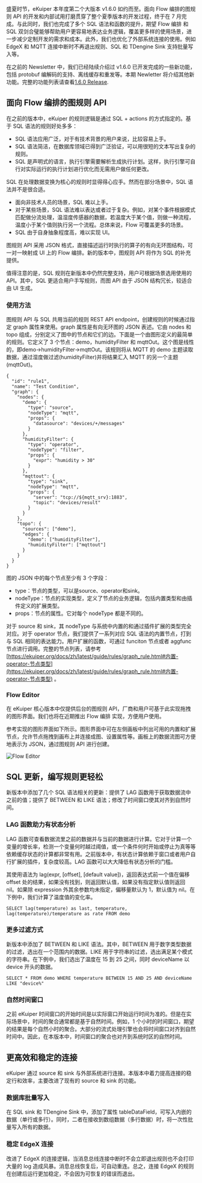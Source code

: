 盛夏时节，eKuiper 本年度第二个大版本 v1.6.0 如约而至。面向 Flow 编排的图规则 API 的开发和内部试用打磨贯穿了整个夏季版本的开发过程，终于在 7 月完成。与此同时，我们也完成了多个 SQL 语法和函数的提升，期望 Flow 编排 和 SQL 双剑合璧能够帮助用户更容易地表达业务逻辑，覆盖更多样的使用场景，进一步减少定制开发的需求和成本。此外，我们也优化了外部系统连接的使用。例如 EdgeX 和 MQTT 连接中断时不再退出规则、SQL 和 TDengine Sink 支持批量写入等。

在之前的 Newsletter 中，我们已经陆续介绍过 v1.6.0 已开发完成的一些新功能，包括 protobuf 编解码的支持、离线缓存和重发等。本期 Newletter 将介绍其他新功能。完整的功能列表请查看[1.6.0 Release](https://github.com/lf-edge/ekuiper/releases/tag/1.6.0).

## 面向 Flow 编排的图规则 API

在之前的版本中，eKuiper 的规则逻辑是通过 SQL + actions 的方式指定的。基于 SQL 语法的规则好处多多：

- SQL 语法应用广泛，对于有技术背景的用户来说，比较容易上手。
- SQL 语法简洁，在数据库领域已得到广泛验证，可以用很短的文本写出复杂的规则。
- SQL 是声明式的语言，执行引擎需要解析生成执行计划。这样，执行引擎可自行对实际运行的执行计划进行优化而无需用户做任何更改。

SQL 在处理数据变换为核心的规则时显得得心应手。然而在部分场景中，SQL 语法并不是很合适。

- 面向非技术人员的场景，SQL 难以上手。
- 对于某些场景，SQL 语法难以表达或者过于复杂。例如，对某个事件根据模式匹配做分流处理，温湿度传感器的数据，若温度大于某个值，则做一种流程，温度小于某个值则执行另一个流程。总体来说，Flow 可覆盖更多的场景。
- SQL 由于自身抽象程度高，难以实现 UI。

图规则 API 采用 JSON 格式，直接描述运行时执行的算子的有向无环图结构，可一对一映射成 UI 上的 Flow 编排。新的版本中，图规则 API 将作为 SQL 的补充提供。

值得注意的是，SQL 规则在新版本中仍然完整支持，用户可根据场景选用使用的 API。其中，SQL 更适合用户手写规则，而图 API 由于 JSON 结构冗长，较适合由 UI 生成。

### 使用方法

图规则 API 与 SQL 共用当前的规则 REST API endpoint，创建规则的时候通过指定 graph 属性来使用。graph 属性是有向无环图的 JSON 表述。它由 nodes 和 topo 组成，分别定义了图中的节点和它们的边。下面是一个由图形定义的最简单的规则。它定义了 3 个节点：demo，humidityFilter 和 mqttOut。这个图是线性的，即demo->humidityFilter->mqttOut。该规则将从 MQTT 的 demo 主题读取数据，通过湿度做过滤(humidityFilter)并将结果汇入 MQTT 的另一个主题(mqttOut)。

```
{
  "id": "rule1",
  "name": "Test Condition",
  "graph": {
    "nodes": {
      "demo": {
        "type": "source",
        "nodeType": "mqtt",
        "props": {
          "datasource": "devices/+/messages"
        }
      },
      "humidityFilter": {
        "type": "operator",
        "nodeType": "filter",
        "props": {
          "expr": "humidity > 30"
        }
      },
      "mqttout": {
        "type": "sink",
        "nodeType": "mqtt",
        "props": {
          "server": "tcp://${mqtt_srv}:1883",
          "topic": "devices/result"
        }
      }
    },
    "topo": {
      "sources": ["demo"],
      "edges": {
        "demo": ["humidityFilter"],
        "humidityFilter": ["mqttout"]
      }
    }
  }
}
```

图的 JSON 中的每个节点至少有 3 个字段：

- type：节点的类型，可以是source、operator和sink。
- nodeType：节点的实现类型，定义了节点的业务逻辑，包括内置类型和由插件定义的扩展类型。
- props：节点的属性。它对每个 nodeType 都是不同的。

对于 source 和 sink，其 nodeType 与系统中内置的和通过插件扩展的类型完全对应。对于 operator 节点，我们提供了一系列对应 SQL 语法的内置节点，打到与 SQL 相同的表达能力。用户扩展的函数，可通过 funciton 节点或者 aggfunc 节点进行调用。完整的节点列表，请参考[https://ekuiper.org/docs/zh/latest/guide/rules/graph_rule.html#内置-operator-节点类型](https://ekuiper.org/docs/zh/latest/guide/rules/graph_rule.html#内置-operator-节点类型) 。

### Flow Editor

在 eKuiper 核心版本中仅提供后台的图规则 API，厂商和用户可基于此实现拖拽的图形界面。我们也将在近期推出 Flow 编排 实现，方便用户使用。

参考实现的图形界面如下所示。图形界面中可在左侧画板中列出可用的内置和扩展节点，允许节点拖拽到画布上并连接成图、设置属性等。画板上的数据流图可方便地表示为 JSON，通过图规则 API 进行创建。

![Flow Editor](https://assets.emqx.com/images/50a8b2508bda5443e014c7c9da3bec15.png)

## SQL 更新，编写规则更轻松

新版本中添加了几个 SQL 语法相关的更新：提供了 LAG 函数用于获取数据流中之前的值；提供了 BETWEEN 和 LIKE 语法；修改了时间窗口使其对齐到自然时间。

### LAG 函数助力有状态分析

LAG 函数可查看数据流里之前的数据并与当前的数据进行计算。它对于计算一个变量的增长率，检测一个变量何时越过阈值，或一个条件何时开始或停止为真等等依赖缓存状态的计算都非常有用。之前版本中，有状态计算依赖于窗口或者用户自行扩展的插件，复杂度较高。LAG 函数可以大大降低有状态分析的门槛。

其使用语法为 lag(expr, [offset], [default value])，返回表达式前一个值在偏移 offset 处的结果，如果没有找到，则返回默认值，如果没有指定默认值则返回 nil。如果除 expression 外其余参数均未指定，偏移量默认为 1，默认值为 nil。在下例中，我们计算了温度值的变化率。

```
SELECT lag(temperature) as last, temperature,  lag(temperature)/temperature as rate FROM demo
```

### 更多过滤方式

新版本中添加了 BETWEEN 和 LIKE 语法。其中，BETWEEN 用于数字类型数据的过滤，选出在一个范围内的数据。LIKE 用于字符串的过滤，选出满足某个模式的字符串。在下例中，我们选出了温度在 15 到 25 之间，同时 deviceName 以 device 开头的数据。

```
SELECT * FROM demo WHERE temperature BETWEEN 15 AND 25 AND deviceName LIKE "device%"
```

### 自然时间窗口

之前 eKuiper 时间窗口的开始时间是以实际窗口开始运行时间为准的。但是在实际场景中，时间的聚合通常都是基于自然时间。例如，1 个小时的时间窗口，期望的结果是每个自然小时的聚合。大部分的流式处理引擎也会将时间窗口对齐到自然时间中。因此，在本版本中，时间窗口的聚合也对齐到系统时区的自然时间。

## 更高效和稳定的连接

eKuiper 通过 source 和 sink 与外部系统进行连接。本版本中着力提高连接的稳定行和效率，主要改进了现有的 source 和 sink 的功能。

### 数据库批量写入

在 SQL sink 和 TDengine Sink 中，添加了属性 tableDataField，可写入内嵌的数据（单行或多行）。同时，二者在接收到数组数据（多行数据）时，将一次性批量写入所有的数据。

### 稳定 EdgeX 连接

改进了 EdgeX 的连接逻辑，当消息总线连接中断时不会立即退出规则也不会打印大量的 log 造成风暴。消息总线恢复后，可自动重连。总之，连接 EdgeX 的规则在创建后运行更加稳定，不会因为可恢复的错误而退出。
